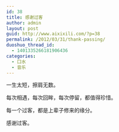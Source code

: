 ```yaml
---
id: 38
title: 感谢过客
author: admin
layout: post
guid: http://www.aixixili.com/?p=38
permalink: /2012/03/31/thank-passing/
duoshuo_thread_id:
  - 1401335266181906436
categories:
  - 口水
  - 音乐
---
```

一生太短，擦肩无数。

每次相遇，每次回眸，每次停留，都值得珍惜。

每一个过客，都是上辈子修来的缘分。

感谢过客。